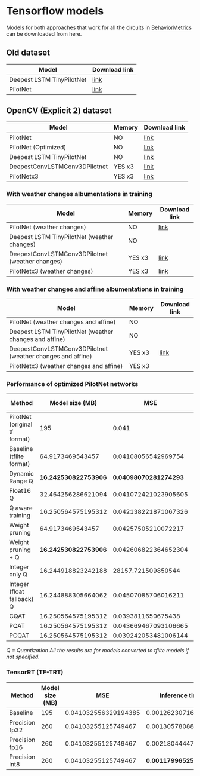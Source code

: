 # Tensorflow models

Models for both approaches that work for all the circuits in [BehaviorMetrics](https://github.com/JdeRobot/BehaviorMetrics) can be downloaded from here.

## Old dataset


| Model      | Download link |
| ----------- | ----------- |
| Deepest LSTM TinyPilotNet      | [link](https://drive.google.com/file/d/1Tzen7fSIs3hh9xir2J-NSu0XaVEmdewc/view?usp=sharing)       |
| PilotNet   | [link](https://drive.google.com/file/d/1CWVEKNqUPLvZ6L0nKzmonzLRa7i-lHUy/view?usp=sharing)        |


## OpenCV (Explicit 2) dataset

| Model                     | Memory | Download link |
|---------------------------| -----------| ----------- |
| PilotNet                  |NO | [link](https://drive.google.com/file/d/15b7W1kP0utLnc1olB1PD3-7Gll7nXgSy/view?usp=sharing)        |
| PilotNet (Optimized)       |NO | [link](https://drive.google.com/drive/folders/1j2nnmfvRdQF5Ypfv1p3QF2p2dpNbXzkt?usp=sharing)        |
| Deepest LSTM TinyPilotNet | NO | [link](https://drive.google.com/file/d/1M_nW37aPXUzbiG1Y2rw6DA0AOR64wbnD/view?usp=sharing)       |
| DeepestConvLSTMConv3DPilotnet     | YES x3 | [link](https://drive.google.com/file/d/1v8zN6TNOnJKUuyKq9S7fF7pf4pGTfraa/view?usp=sharing)       |
| PilotNetx3          | YES x3| [link](https://drive.google.com/file/d/1MsJEpxOQA7nEVejJBnSAoLr8R3oOkrJm/view?usp=sharing)       |

### With weather changes albumentations in training

| Model                        | Memory | Download link |
|------------------------------| -----------| ----------- |
| PilotNet (weather changes)   |NO | [link](https://drive.google.com/file/d/1OBH6589N2lgepNOneaKdO3Gb9mxplrPB/view?usp=sharing)        |
| Deepest LSTM TinyPilotNet (weather changes)   | NO |       |
| DeepestConvLSTMConv3DPilotnet (weather changes)| YES x3 | [link](https://drive.google.com/file/d/1DEvfjvErIJYdrfRT2asmciGs4Wwnubxa/view?usp=sharing)       |
| PilotNetx3 (weather changes)                  | YES x3| [link](https://drive.google.com/file/d/1_zGqi94OlOwDK3c_0WsXL8KMGyChcsTt/view?usp=sharing)       |

### With weather changes  and affine albumentations in training
| Model                                                      | Memory | Download link |
|------------------------------------------------------------| -----------| ----------- |
| PilotNet (weather changes and affine)                                 |NO |        |
| Deepest LSTM TinyPilotNet (weather changes and affine)                | NO |       |
| DeepestConvLSTMConv3DPilotnet (weather changes and affine) | YES x3 | [link](https://drive.google.com/file/d/1-eq1085wB3LInUMqpCZrFj878x6T7nW_/view?usp=sharing)       |
| PilotNetx3 (weather changes and affine)                               | YES x3|        |


### Performance of  optimized PilotNet networks

Method  | Model size (MB) | MSE  | Inference time (s) | Download link
--- | --- | --- | --- | ---
PilotNet (original tf format) | 195 | 0.041 | 0.0364 | [link](https://drive.google.com/file/d/15b7W1kP0utLnc1olB1PD3-7Gll7nXgSy/view?usp=sharing)
Baseline (tflite format)| 64.9173469543457 | 0.04108056542969754 | 0.007913553237915039 | [link](https://drive.google.com/file/d/1VYkX9938_fDKtzess4iWisryFxFKy6FW/view?usp=sharing)
Dynamic Range Q | **16.242530822753906** | **0.04098070281274293** | 0.004902467966079712 | [link](https://drive.google.com/file/d/1byV8yAzoxwk-Cj8FfmtSSBK2Lfbx6KQ3/view?usp=sharing)
Float16 Q | 32.464256286621094 | 0.041072421023905605 | 0.007940708875656129 | [link](https://drive.google.com/file/d/1Dq217ZVT60kpVbtEHnqx3hQZconO7CQp/view?usp=sharing)
Q aware training | 16.250564575195312 | 0.042138221871067326 | 0.009550530910491944 | [link](https://drive.google.com/file/d/1jSeQijCt7Uzg5d3JhfuDZyf3so2MkGO0/view?usp=sharing)
Weight pruning | 64.9173469543457 | 0.04257505210072217 | 0.0077278904914855956 | [link](https://drive.google.com/file/d/1DTlqzicJ1ZhBGGpXPD9vpfwnJZSJSwLv/view?usp=sharing)
Weight pruning + Q | **16.242530822753906** | 0.042606822364652304 | 0.004810283422470093 | [link](https://drive.google.com/file/d/1DTlqzicJ1ZhBGGpXPD9vpfwnJZSJSwLv/view?usp=sharing)
Integer only Q | 16.244918823242188 | 28157.721509850544 | 0.007908073902130127 | [link](https://drive.google.com/file/d/14IS6ZG_cKpYIfM6magC8z8XdyyLNMRa1/view?usp=sharing)
Integer (float fallback) Q | 16.244888305664062 | 0.04507085706016211 | 0.00781548523902893 | [link](https://drive.google.com/file/d/1VT5I30lBlObjIXnU424zZZJXQxQSPvif/view?usp=sharing)
CQAT | 16.250564575195312 | 0.0393811650675438 | 0.007680371761322021 | [link](https://drive.google.com/file/d/1N4WPaO4Uw5kPcOOZ6-AmVpU9IfYA08a7/view?usp=sharing)
PQAT | 16.250564575195312 | 0.043669467093106665 | 0.007949142932891846 | [link](https://drive.google.com/file/d/1RZkVP2ocT0dKGVLfF6Q1VZhsJWnJv1qY/view?usp=sharing)
PCQAT | 16.250564575195312 | 0.039242053481006144 | 0.007946955680847167 | [link](https://drive.google.com/file/d/1vMpOad4yGbubjd-Ry0JlU17jjop3McTy/view?usp=sharing)

*Q = Quantization*
*All the results are for models converted to tflite models if not specified.* <br>

### TensorRT (TF-TRT)

Method | Model size (MB) | MSE | Inference time (s) | Download link
--- | --- | --- | --- | ---
Baseline | 195 | 0.041032556329194385 | 0.0012623071670532227 | [link](https://drive.google.com/file/d/1LsDDEJvnVmHqZNUSrwOG2QRXoRYt94iw/view?usp=sharing)
Precision fp32 | 260 | 0.04103255125749467 | 0.0013057808876037597 | [link](https://drive.google.com/file/d/1HCLQ-LAP8s6xw4zNj3b1H8d6B_NAFw0b/view?usp=sharing)
Precision fp16 | 260 | 0.04103255125749467 | 0.0021804444789886475 | [link](https://drive.google.com/file/d/19GTbQ_w9rBAnsv0ISEuOifHwl7krZXaK/view?usp=sharing)
Precision int8 | 260 | 0.04103255125749467 | **0.0011799652576446533** | [link](https://drive.google.com/file/d/1xip8XWpQ0B0-Oi97-L1nCZctdASKx-cm/view?usp=sharing)
